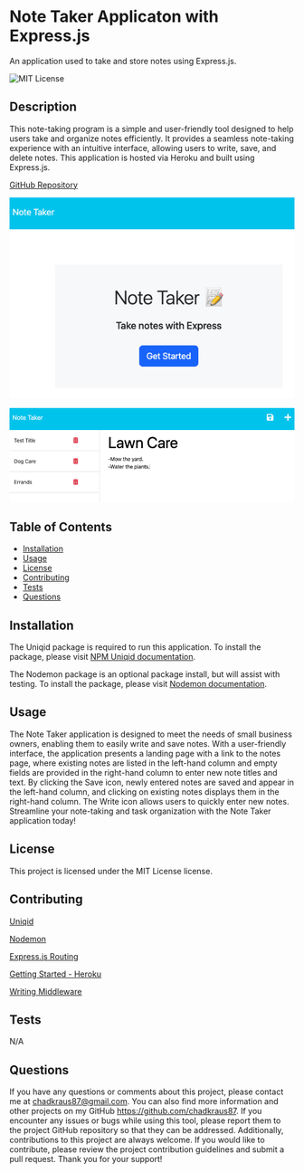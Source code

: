 # Note Taker Applicaton with Express.js
An application used to take and store notes using Express.js.

![MIT License](https://img.shields.io/badge/License-MIT-brightgreen)

## Description

This note-taking program is a simple and user-friendly tool designed to help users take and organize notes efficiently. It provides a seamless note-taking experience with an intuitive interface, allowing users to write, save, and delete notes. This application is hosted via Heroku and built using Express.js.

[GitHub Repository](https://github.com/chadkraus87/NoteTaker)

![Landing Page](./public/assets/images/landingpage.png)

![Notes Page](./public/assets/images/notes.png)

## Table of Contents

- [Installation](#installation)
- [Usage](#usage)
- [License](#license)
- [Contributing](#contributing)
- [Tests](#tests)
- [Questions](#questions)

## Installation

The Uniqid package is required to run this application. To install the package, please visit [NPM Uniqid documentation](https://www.npmjs.com/package/uniqid).

The Nodemon package is an optional package install, but will assist with testing. To install the package, please visit [Nodemon documentation](https://www.npmjs.com/package/nodemon).

## Usage

The Note Taker application is designed to meet the needs of small business owners, enabling them to easily write and save notes. With a user-friendly interface, the application presents a landing page with a link to the notes page, where existing notes are listed in the left-hand column and empty fields are provided in the right-hand column to enter new note titles and text. By clicking the Save icon, newly entered notes are saved and appear in the left-hand column, and clicking on existing notes displays them in the right-hand column. The Write icon allows users to quickly enter new notes. Streamline your note-taking and task organization with the Note Taker application today!

## License

This project is licensed under the MIT License license.

## Contributing

[Uniqid](https://www.npmjs.com/package/uniqid)

[Nodemon](https://www.npmjs.com/package/nodemon)

[Express.js Routing](https://expressjs.com/en/guide/routing.html)

[Getting Started - Heroku](https://devcenter.heroku.com/articles/heroku-cli)

[Writing Middleware](https://expressjs.com/en/guide/writing-middleware.html)

## Tests

N/A

## Questions

If you have any questions or comments about this project, please contact me at chadkraus87@gmail.com. You can also find more information and other projects on my GitHub https://github.com/chadkraus87. If you encounter any issues or bugs while using this tool, please report them to the project GitHub repository so that they can be addressed. Additionally, contributions to this project are always welcome. If you would like to contribute, please review the project contribution guidelines and submit a pull request. Thank you for your support!